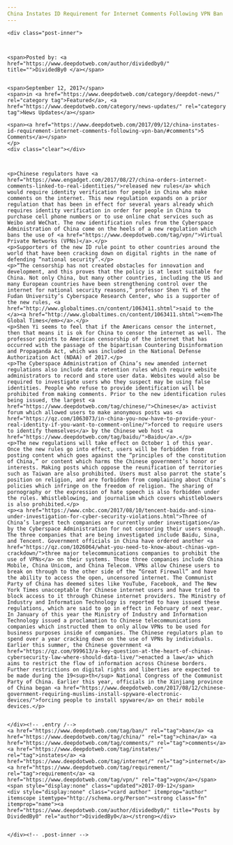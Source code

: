 ```yaml
---
China Instates ID Requirement for Internet Comments Following VPN Ban
---
```

<article class="post-listing post-22504 post type-post status-publish format-standard has-post-thumbnail hentry 
 tag-ban tag-china tag-comments tag-instates tag-internet tag-requirement tag-vpn">
    
    <div class="post-inner">
    
    
        
    <span>Posted by: <a href="https://www.deepdotweb.com/author/dividedby0/" title="">DividedBy0 </a></span>
    
    
    <span>September 12, 2017</span>
    <span>in <a href="https://www.deepdotweb.com/category/deepdot-news/" rel="category tag">Featured</a>, <a href="https://www.deepdotweb.com/category/news-updates/" rel="category tag">News Updates</a></span>
    
    <span><a href="https://www.deepdotweb.com/2017/09/12/china-instates-id-requirement-internet-comments-following-vpn-ban/#comments">5 Comments</a></span>
    </p>
    <div class="clear"></div>
    
    
    
    <p>Chinese regulators have <a href="https://www.engadget.com/2017/08/27/china-orders-internet-comments-linked-to-real-identities/">released new rules</a> which would require identity verification for people in China who make comments on the internet. This new regulation expands on a prior regulation that has been in effect for several years already which requires identity verification in order for people in China to purchase cell phone numbers or to use online chat services such as Weibo and WeChat. The new identification rules from the Cyberspace Administration of China come on the heels of a new regulation which bans the use of <a href="https://www.deepdotweb.com/tag/vpn/">Virtual Private Networks (VPNs)</a>.</p>
    <p>Supporters of the new ID rule point to other countries around the world that have been cracking down on digital rights in the name of defending “national security”.</p>
    <p>“The censorship has not created obstacles for innovation and development, and this proves that the policy is at least suitable for China. Not only China, but many other countries, including the US and many European countries have been strengthening control over the internet for national security reasons,” professor Shen Yi of the Fudan University’s Cyberspace Research Center, who is a supporter of the new rules, <a href="http://www.globaltimes.cn/content/1063411.shtml">said to the </a><a href="http://www.globaltimes.cn/content/1063411.shtml"><em>The Global Times</em></a>.</p>
    <p>Shen Yi seems to feel that if the Americans censor the internet, then that means it is ok for China to censor the internet as well. The professor points to American censorship of the internet that has occurred with the passage of the bipartisan Countering Disinformation and Propaganda Act, which was included in the National Defense Authorization Act (NDAA) of 2017.</p>
    <p>The Cyberspace Administration of China’s new amended internet regulations also include data retention rules which require website administrators to record and store user data. Websites would also be required to investigate users who they suspect may be using false identities. People who refuse to provide identification will be prohibited from making comments. Prior to the new identification rules being issued, the largest <a href="https://www.deepdotweb.com/tag/chinese/">Chinese</a> activist forum which allowed users to make anonymous posts was <a href="https://qz.com/1063073/in-china-you-now-have-to-provide-your-real-identity-if-you-want-to-comment-online/">forced to require users to identify themselves</a> by the Chinese web host <a href="https://www.deepdotweb.com/tag/baidu/">Baidu</a>.</p>
    <p>The new regulations will take effect on October 1 of this year. Once the new rules go into effect, users will be forbidden from posting content which goes against the “principles of the constitution of China,” or content which harms the Chinese government’s honor or interests. Making posts which oppose the reunification of territories such as Taiwan are also prohibited. Users must also parrot the state’s position on religion, and are forbidden from complaining about China’s policies which infringe on the freedom of religion. The sharing of pornography or the expression of hate speech is also forbidden under the rules. Whistleblowing, and journalism which covers whistleblowers is also prohibited.</p>
    <p><a href="https://www.cnbc.com/2017/08/10/tencent-baidu-and-sina-under-investigation-for-cyber-security-violations.html">Three of China’s largest tech companies are currently under investigation</a> by the Cyberspace Administration for not censoring their users enough. The three companies that are being investigated include Baidu, Sina, and Tencent. Government officials in China have ordered another <a href="https://qz.com/1026064/what-you-need-to-know-about-chinas-vpn-crackdown/">three major telecommunications companies to prohibit the use of VPNs</a> on their systems. Those three companies include China Mobile, China Unicom, and China Telecom. VPNs allow Chinese users to break on through to the other side of the “Great Firewall” and have the ability to access the open, uncensored internet. The Communist Party of China has deemed sites like YouTube, Facebook, and The New York Times unacceptable for Chinese internet users and have tried to block access to it through Chinese internet providers. The Ministry of Industry and Information Technology is reported to have issued these regulations, which are said to go in effect in February of next year. In January of this year the Ministry of Industry and Information Technology issued a proclamation to Chinese telecommunications companies which instructed them to only allow VPNs to be used for business purposes inside of companies. The Chinese regulators plan to spend over a year cracking down on the use of VPNs by individuals. Earlier this summer, the Chinese government <a href="https://qz.com/999613/a-key-question-at-the-heart-of-chinas-cybersecurity-law-where-should-data-live/">enacted a law</a> which aims to restrict the flow of information across Chinese borders. Further restrictions on digital rights and liberties are expected to be made during the 19<sup>th</sup> National Congress of the Communist Party of China. Earlier this year, officials in the Xinjiang province of China began <a href="https://www.deepdotweb.com/2017/08/12/chinese-government-requiring-muslims-install-spyware-electronic-devices/">forcing people to install spyware</a> on their mobile devices.</p>
    
    
    </div><!-- .entry /-->
    <a href="https://www.deepdotweb.com/tag/ban/" rel="tag">ban</a> <a href="https://www.deepdotweb.com/tag/china/" rel="tag">china</a> <a href="https://www.deepdotweb.com/tag/comments/" rel="tag">comments</a> <a href="https://www.deepdotweb.com/tag/instates/" rel="tag">instates</a> <a href="https://www.deepdotweb.com/tag/internet/" rel="tag">internet</a> <a href="https://www.deepdotweb.com/tag/requirement/" rel="tag">requirement</a> <a href="https://www.deepdotweb.com/tag/vpn/" rel="tag">vpn</a></span>				<span style="display:none" class="updated">2017-09-12</span>
    <div style="display:none" class="vcard author" itemprop="author" itemscope itemtype="http://schema.org/Person"><strong class="fn" itemprop="name"><a href="https://www.deepdotweb.com/author/dividedby0/" title="Posts by DividedBy0" rel="author">DividedBy0</a></strong></div>
    
    
    </div><!-- .post-inner -->
</article><!-- .post-listing -->

